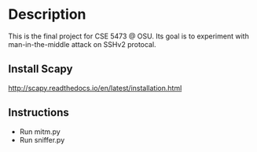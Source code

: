 # Description
This is the final project for CSE 5473 @ OSU.
Its goal is to experiment with man-in-the-middle attack on SSHv2 protocal.

## Install Scapy
http://scapy.readthedocs.io/en/latest/installation.html

## Instructions
* Run mitm.py
* Run sniffer.py
